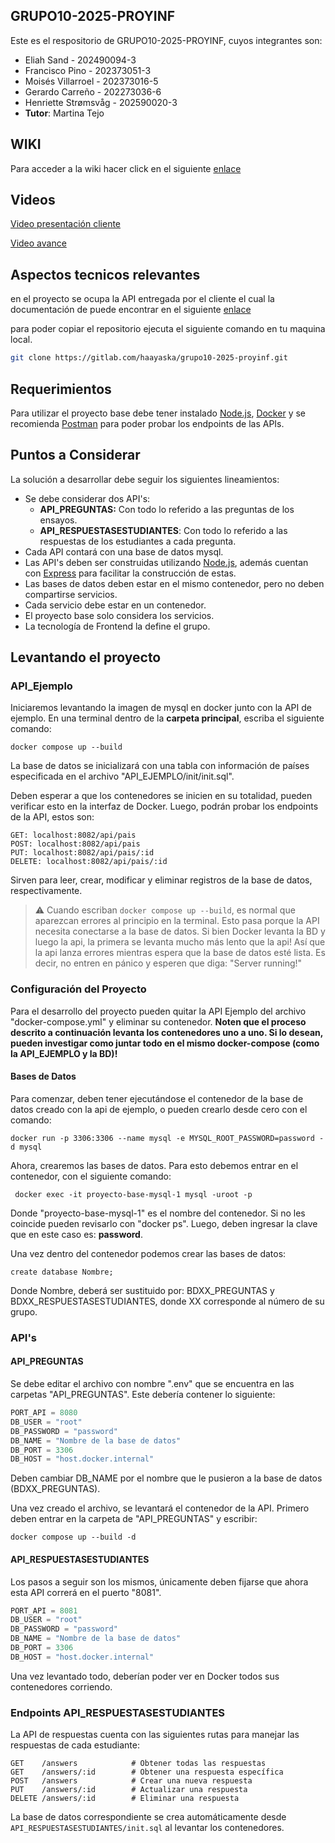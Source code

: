 ## GRUPO10-2025-PROYINF 

Este es el respositorio de GRUPO10-2025-PROYINF, cuyos integrantes son:

* Eliah Sand - 202490094-3
* Francisco Pino - 202373051-3
* Moisés Villarroel - 202373016-5
* Gerardo Carreño - 202273036-6
* Henriette Strømsvåg - 202590020-3
* **Tutor**: Martina Tejo

## WIKI


Para acceder a la wiki hacer click en el siguiente [enlace](https://gitlab.com/haayaska/grupo10-2025-proyinf/-/wikis/Wiki-Grupo-10)


## Videos

[Video presentación cliente](https://aula.usm.cl/mod/resource/view.php?id=6322574)

[Video avance](https://drive.google.com/file/d/1JrteR6JLPaEb7c32Vky8veuyAVVaPXyx/view?usp=sharing)

## Aspectos tecnicos relevantes

en el proyecto se ocupa la API entregada por el cliente el cual la documentación de puede encontrar en el siguiente [enlace](youtube.com)

para poder copiar el repositorio ejecuta el siguiente comando en tu maquina local.
```bash
git clone https://gitlab.com/haayaska/grupo10-2025-proyinf.git
```
## Requerimientos

Para utilizar el proyecto base debe tener instalado [Node.js](https://nodejs.org/en), [Docker](https://www.docker.com/) y se recomienda [Postman](https://www.postman.com/) para poder probar los endpoints de las APIs.

## Puntos a Considerar
La solución a desarrollar debe seguir los siguientes lineamientos:
* Se debe considerar dos API's:
    * **API_PREGUNTAS:** Con todo lo referido a las preguntas de los ensayos.
    * **API_RESPUESTASESTUDIANTES**: Con todo lo referido a las respuestas de los estudiantes a cada pregunta.
* Cada API contará con una base de datos mysql.
* Las API's deben ser construidas utilizando [Node.js](https://nodejs.org/en), además cuentan con [Express](https://expressjs.com/es/) para facilitar la construcción de estas.
* Las bases de datos deben estar en el mismo contenedor, pero no deben compartirse servicios.
* Cada servicio debe estar en un contenedor.
* El proyecto base solo considera los servicios.
* La tecnología de Frontend la define el grupo.

## Levantando el proyecto
### API_Ejemplo
Iniciaremos levantando la imagen de mysql en docker junto con la API de ejemplo. En una terminal dentro de la **carpeta principal**, escriba el siguiente comando:
```
docker compose up --build
```
La base de datos se inicializará con una tabla con información de países especificada en el archivo "API_EJEMPLO/init/init.sql".

Deben esperar a que los contenedores se inicien en su totalidad, pueden verificar esto en la interfaz de Docker. Luego, podrán probar los endpoints de la API, estos son:
```
GET: localhost:8082/api/pais
POST: localhost:8082/api/pais
PUT: localhost:8082/api/pais/:id
DELETE: localhost:8082/api/pais/:id
```
Sirven para leer, crear, modificar y eliminar registros de la base de datos, respectivamente.

> ⚠️ Cuando escriban ``docker compose up --build``, es normal que aparezcan errores al principio en la terminal. Esto pasa porque la API necesita conectarse a la base de datos. Si bien Docker levanta la BD y luego la api, la primera se levanta mucho más lento que la api! Así que la api lanza errores mientras espera que la base de datos esté lista. Es decir, no entren en pánico y esperen que diga: "Server running!"

### Configuración del Proyecto
Para el desarrollo del proyecto pueden quitar la API Ejemplo del archivo "docker-compose.yml" y eliminar su contenedor. **Noten que el proceso descrito a continuación levanta los contenedores uno a uno. Si lo desean, pueden investigar como juntar todo en el mismo docker-compose (como la API_EJEMPLO y la BD)!**

#### Bases de Datos
Para comenzar, deben tener ejecutándose el contenedor de la base de datos creado con la api de ejemplo, o pueden crearlo desde cero con el comando:
```
docker run -p 3306:3306 --name mysql -e MYSQL_ROOT_PASSWORD=password -d mysql
```

Ahora, crearemos las bases de datos. Para esto debemos entrar en el contenedor, con el siguiente comando:
```
 docker exec -it proyecto-base-mysql-1 mysql -uroot -p
```
Donde "proyecto-base-mysql-1" es el nombre del contenedor. Si no les coincide pueden revisarlo con "docker ps". Luego, deben ingresar la clave que en este caso es: **password**.

Una vez dentro del contenedor podemos crear las bases de datos:
```
create database Nombre;
```
Donde Nombre, deberá ser sustituido por: BDXX_PREGUNTAS y BDXX_RESPUESTASESTUDIANTES, donde XX corresponde al número de su grupo.

### API's
#### API_PREGUNTAS
Se debe editar el archivo con nombre ".env" que se encuentra en las carpetas "API_PREGUNTAS". Este debería contener lo siguiente:
```js
PORT_API = 8080
DB_USER = "root"
DB_PASSWORD = "password"
DB_NAME = "Nombre de la base de datos"
DB_PORT = 3306
DB_HOST = "host.docker.internal"
```
Deben cambiar DB_NAME por el nombre que le pusieron a la base de datos (BDXX_PREGUNTAS).

Una vez creado el archivo, se levantará el contenedor de la API. Primero deben entrar en la carpeta de "API_PREGUNTAS" y escribir:
```
docker compose up --build -d
```

#### API_RESPUESTASESTUDIANTES
Los pasos a seguir son los mismos, únicamente deben fijarse que ahora esta API correrá en el puerto "8081".
```js
PORT_API = 8081
DB_USER = "root"
DB_PASSWORD = "password"
DB_NAME = "Nombre de la base de datos"
DB_PORT = 3306
DB_HOST = "host.docker.internal"
```

Una vez levantado todo, deberían poder ver en Docker todos sus contenedores corriendo.


### Endpoints API_RESPUESTASESTUDIANTES

La API de respuestas cuenta con las siguientes rutas para manejar las respuestas de cada estudiante:

```http
GET    /answers            # Obtener todas las respuestas
GET    /answers/:id        # Obtener una respuesta específica
POST   /answers            # Crear una nueva respuesta
PUT    /answers/:id        # Actualizar una respuesta
DELETE /answers/:id        # Eliminar una respuesta
```

La base de datos correspondiente se crea automáticamente desde `API_RESPUESTASESTUDIANTES/init.sql` al levantar los contenedores.
